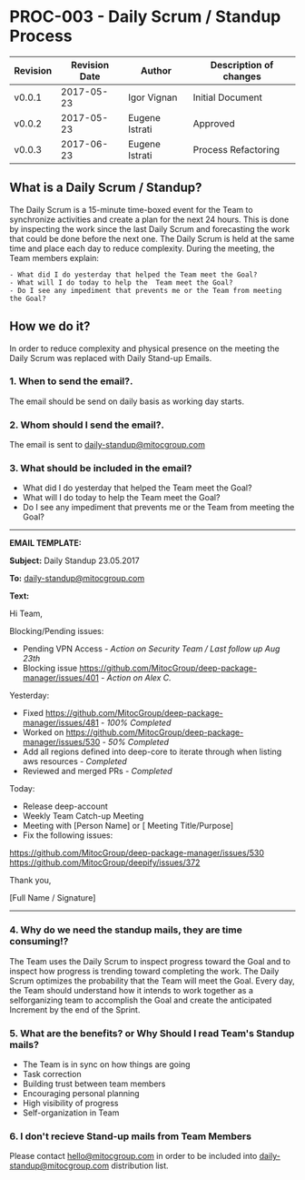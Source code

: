 # PROC-003 - Daily Scrum / Standup Process


Revision | Revision Date | Author | Description of changes
-------- | ------------- | ------ | ----------------------
v0.0.1 | 2017-05-23 | Igor Vignan | Initial Document
v0.0.2 | 2017-05-23 | Eugene Istrati | Approved
v0.0.3 | 2017-06-23 | Eugene Istrati | Process Refactoring


## What is a Daily Scrum / Standup?

The Daily Scrum is a 15-minute time-boxed event for the Team to synchronize
activities and create a plan for the next 24 hours. This is done by inspecting the work since the
last Daily Scrum and forecasting the work that could be done before the next one. The Daily
Scrum is held at the same time and place each day to reduce complexity. During the meeting,
the Team members explain:

	- What did I do yesterday that helped the Team meet the Goal?
	- What will I do today to help the  Team meet the Goal?
	- Do I see any impediment that prevents me or the Team from meeting the Goal?

## How we do it?

In order to reduce complexity and physical presence on the meeting the Daily Scrum was replaced with Daily Stand-up Emails.

### 1. When to send the email?.
The email should be send on daily basis as working day starts.

### 2. Whom should I send the email?.
The email is sent to daily-standup@mitocgroup.com

### 3. What should be included in the email?
- What did I do yesterday that helped the Team meet the Goal?
- What will I do today to help the Team meet the Goal?
- Do I see any impediment that prevents me or the Team from meeting the Goal?

_______
**EMAIL TEMPLATE:**

**Subject:** Daily Standup 23.05.2017

**To:** daily-standup@mitocgroup.com

**Text:**

Hi Team,

Blocking/Pending issues:
- Pending VPN Access - *Action on Security Team / Last follow up Aug 23th*
- Blocking issue https://github.com/MitocGroup/deep-package-manager/issues/401 - *Action on Alex C.*


Yesterday:
- Fixed https://github.com/MitocGroup/deep-package-manager/issues/481 - *100% Completed*
- Worked on https://github.com/MitocGroup/deep-package-manager/issues/530 - *50% Completed*
- Add all regions defined into deep-core to iterate through when listing aws resources - *Completed*
- Reviewed and merged PRs - *Completed*

Today:
- Release deep-account
- Weekly Team Catch-up Meeting
- Meeting with [Person Name] or [ Meeting Title/Purpose]
- Fix the following issues:

 https://github.com/MitocGroup/deep-package-manager/issues/530
 https://github.com/MitocGroup/deepify/issues/372

Thank you,

[Full Name / Signature]
____

### 4. Why do we need the standup mails, they are time consuming!?
The Team uses the Daily Scrum to inspect progress toward the Goal and to inspect how progress is trending toward completing the work. The Daily Scrum optimizes the probability that the Team will meet the Goal. Every day, the Team should understand how it intends to work together as a selforganizing team to accomplish the Goal and create the anticipated Increment by the end of the Sprint.

### 5. What are the benefits? or Why Should I read Team's Standup mails?
- The Team is in sync on how things are going
- Task correction
- Building trust between team members
- Encouraging personal planning
- High visibility of progress
- Self-organization in Team

### 6. I don't recieve Stand-up mails from Team Members
Please contact hello@mitocgroup.com in order to be included into daily-standup@mitocgroup.com distribution list.
